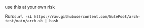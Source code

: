 use this at your own risk

Run:`curl -sL https://raw.githubusercontent.com/NutePoot/arch-test/main/arch.sh | bash`
